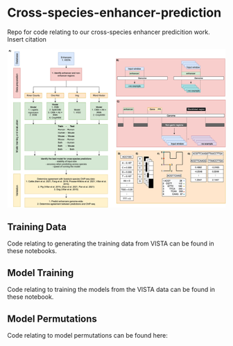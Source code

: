 # Cross-species-enhancer-prediction
Repo for code relating to our cross-species enhancer predicition work. Insert citation

![](fig1.png)

## Training Data
Code relating to generating the training data from VISTA can be found in these notebooks.

## Model Training
Code relating to training the models from the VISTA data can be found in these notebook.

## Model Permutations
Code relating to model permutations can be found here:


